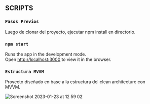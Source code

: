 
## SCRIPTS

### `Pasos Previos`
Luego de clonar del proyecto, ejecutar npm install en directorio.

### `npm start`

Runs the app in the development mode.\
Open [http://localhost:3000](http://localhost:3000) to view it in the browser.


### `Estructura MVVM`
Proyecto diseñado en base a la estructura del clean architecture con MVVM.

![Screenshot 2023-01-23 at 12 59 02](https://user-images.githubusercontent.com/65879583/214086789-470a7a55-4e64-47a1-a489-33f10a04e927.png)

